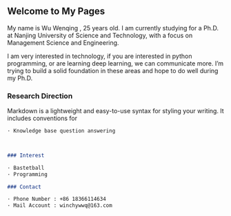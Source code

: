 ## Welcome to My Pages

My name is Wu Wenqing , 25 years old. I am currently studying for a Ph.D. at Nanjing University of Science and Technology, with a focus on Management Science and Engineering.

I am very interested in technology, if you are interested in python programming, or are learning deep learning, we can communicate more. I’m trying to build a solid foundation in these areas and hope to do well during my Ph.D.

### Research Direction

Markdown is a lightweight and easy-to-use syntax for styling your writing. It includes conventions for

```markdown
· Knowledge base question answering



### Interest

· Bastetball
· Programming

### Contact

· Phone Number : +86 18366114634
· Mail Account : winchywwq@163.com
